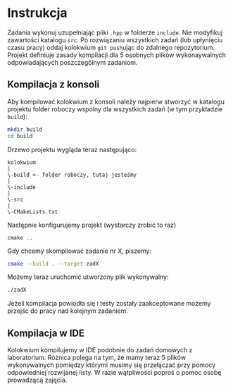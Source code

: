 # Instrukcja
Zadania wykonuj uzupełniając pliki `.hpp` w folderze `include`.
Nie modyfikuj zawartości katalogu `src`.
Po rozwiązaniu wszystkich zadań (lub upłynięciu czasu pracy) oddaj kolokwium `git push`ując do zdalnego repozytorium.
Projekt definiuje zasady kompilacji dla 5 osobnych plików wykonaywalnych odpowiadających poszczególnym zadaniom.

## Kompilacja z konsoli
Aby kompilować kolokwium z konsoli należy najpierw stworzyć w katalogu projektu folder roboczy wspólny dla wszystkich zadań (w tym przykładzie `build`):

```bash
mkdir build
cd build
```

Drzewo projektu wygląda teraz następująco:

```
kolokwium
|
\-build <- folder roboczy, tutaj jesteśmy
|
\-include
|
\-src
|
\-CMakeLists.txt
```

Następnie konfigurujemy projekt (wystarczy zrobić to raz)

```
cmake ..
```

Gdy chcemy skompilować zadanie nr X, piszemy:

```bash
cmake --build . --target zadX
```

Możemy teraz uruchomić utworzony plik wykonywalny:

```bash
./zadX
```

Jeżeli kompilacja powiodła się i testy zostały zaakceptowane możemy przejśc do pracy nad kolejnym zadaniem.

## Kompilacja w IDE
Kolokwium kompilujemy w IDE podobnie do zadań domowych z laboratorium.
Różnica polega na tym, że mamy teraz 5 plików wykonywalnych pomiędzy którymi musimy się przełączać przy pomocy odpowiedniej rozwijanej listy.
W razie wątpliwości poproś o pomoc osobę prowadzącą zajęcia.
